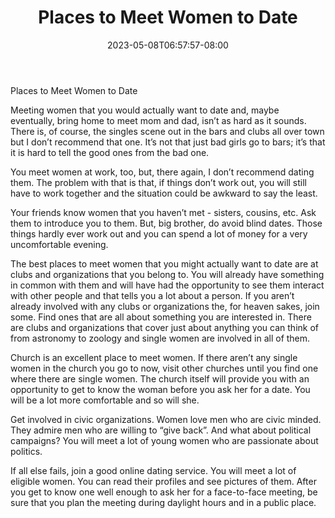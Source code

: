 ﻿---
title: "Places to Meet Women to Date"
date: 2023-05-08T06:57:57-08:00
description: "Dating Women Tips for Web Success"
featured_image: "/images/Dating Women.jpg"
tags: ["Dating Women"]
---

Places to Meet Women to Date


Meeting women that you would actually want to date and, maybe eventually, bring home to meet mom and dad, isn’t as hard as it sounds. There is, of course, the singles scene out in the bars and clubs all over town but I don’t recommend that one. It’s not that just bad girls go to bars; it’s that it is hard to tell the good ones from the bad one. 

You meet women at work, too, but, there again, I don’t recommend dating them. The problem with that is that, if things don’t work out, you will still have to work together and the situation could be awkward to say the least. 

Your friends know women that you haven’t met - sisters, cousins, etc. Ask them to introduce you to them. But, big brother, do avoid blind dates. Those things hardly ever work out and you can spend a lot of money for a very uncomfortable evening. 

The best places to meet women that you might actually want to date are at clubs and organizations that you belong to. You will already have something in common with them and will have had the opportunity to see them interact with other people and that tells you a lot about a person. If you aren’t already involved with any clubs or organizations the, for heaven sakes, join some. Find ones that are all about something you are interested in. There are clubs and organizations that cover just about anything you can think of from astronomy to zoology and single women are involved in all of them.

Church is an excellent place to meet women. If there aren’t any single women in the church you go to now, visit other churches until you find one where there are single women. The church itself will provide you with an opportunity to get to know the woman before you ask her for a date.  You will be a lot more comfortable and so will she.

Get involved in civic organizations. Women love men who are civic minded. They admire men who are willing to “give back”.  And what about political campaigns? You will meet a lot of young women who are passionate about politics.

If all else fails, join a good online dating service. You will meet a lot of eligible women. You can read their profiles and see pictures of them. After you get to know one well enough to ask her for a face-to-face meeting, be sure that you plan the meeting during daylight hours and in a public place.


